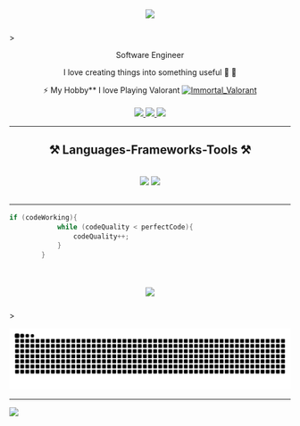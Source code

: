 <h1 align="center">
    <img src="https://readme-typing-svg.herokuapp.com?font=Fira+Code&weight=500&pause=1000&color=08D706&&width=435&lines=Kamusta!%F0%9F%91%8B+I'm+Jelynelle+Bastasa"/> 
</h1>>
<p align="center">Software Engineer</p>

   
<p align="center">I love creating things into something useful 🚀 🚀</p>
<p align="center">
</p>
<div align="center"> 
⚡ My Hobby** I love Playing Valorant <a href="https://emoji.gg/emoji/8262_Immortal_Valorant"><img src="https://cdn3.emoji.gg/emojis/8262_Immortal_Valorant.png" width="30px" height="30px" alt="Immortal_Valorant"></a>
</div> 
<br/>
<div align="center"> 
  <a href="mailto:jelynelle.bastasa@gmail.com">
    <img src="https://img.shields.io/badge/Gmail-333333?style=for-the-badge&logo=gmail&logoColor=red" />
  </a>
  <a href="https://linkedin.com/in/jelynelle-bastasa-software-engineer" target="_blank">
    <img src="https://img.shields.io/badge/LinkedIn-0077B5?style=for-the-badge&logo=linkedin&logoColor=white" target="_blank" />
  </a>
  <a href="https://jellyace.netlify.app" target="_blank">
     <img src="https://img.shields.io/badge/Portfolio-FF5722?style=for-the-badge&logo=todoist&logoColor=white" target="_blank" /> <!-- sqlite, safari, google-chrome are other good icon options -->
  </a>
</div>

 <hr/>
 
<h2 align="center">⚒️ Languages-Frameworks-Tools ⚒️</h2>
<br/>
<div align="center">
    <img src="https://skillicons.dev/icons?i=c,cs,cpp,java,py,stackoverflow,vscode,visualstudio,tensorflow,arduino,raspberrypi" />
    <img src="https://skillicons.dev/icons?i=html,css,js,astro,laravel,nodejs,bootstrap,mysql,github,figma,netlify" /><br>
</div>

<br/>
<hr/>

``` java
if (codeWorking){
            while (codeQuality < perfectCode){
                codeQuality++;
            }
        }
```
<h1 align="center">
   <img src="https://readme-typing-svg.herokuapp.com?font=Fira+Code&pause=1000&color=08D706&width=435&lines=Thank+you+for+visiting+my+profile!%F0%9F%98%8A"/>
</h1>>


<p align="center">
<img src="https://github.com/VishwaGauravIn/VishwaGauravIn/blob/output/github-contribution-grid-snake.svg">
</p>

---
<a href="https://visitcount.itsvg.in">
  <img src="https://visitcount.itsvg.in/api?id=jellyyace&label=Profile%20Views&color=11&icon=5&pretty=true" />
</a>


